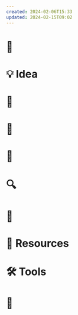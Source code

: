 ```yaml
---
created: 2024-02-06T15:33
updated: 2024-02-15T09:02
---
```

# 🎉

# 💡 Idea

# 🌟

# 📄

# 📸

# 🔍

# 🔎

# 🔗 Resources

# 🛠️ Tools

# 🔔